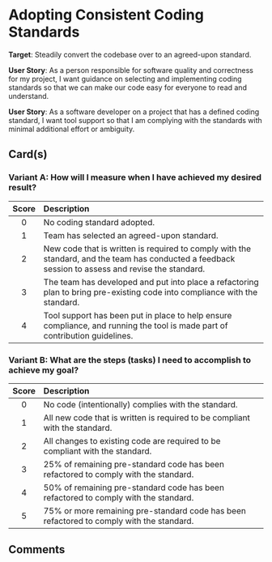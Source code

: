 # Adopting Consistent Coding Standards

**Target**: Steadily convert the codebase over to an agreed-upon standard.

**User Story**: As a person responsible for software quality and correctness for my project, I want guidance on selecting and implementing coding standards so that we can make our code easy for everyone to read and understand.

**User Story**: As a software developer on a project that has a defined coding standard, I want tool support so that I am complying with the standards with minimal additional effort or ambiguity.

## Card(s)

### Variant A: How will I measure when I have achieved my desired result?
| Score         | Description |
| :-------------: | :------------- |
| 0 | No coding standard adopted. |
| 1 | Team has selected an agreed-upon standard.      |
| 2 | New code that is written is required to comply with the standard, and the team has conducted a feedback session to assess and revise the standard.      |
| 3 | The team has developed and put into place a refactoring plan to bring pre-existing code into compliance with the standard.      |
| 4 | Tool support has been put in place to help ensure compliance, and running the tool is made part of contribution guidelines.     |

### Variant B: What are the steps (tasks) I need to accomplish to achieve my goal?
| Score         | Description |
| :-------------: | :------------- |
| 0 | No code (intentionally) complies with the standard. |
| 1 | All new code that is written is required to be compliant with the standard.      |
| 2 | All changes to existing code are required to be compliant with the standard.      |
| 3 | 25% of remaining pre-standard code has been refactored to comply with the standard.      |
| 4 | 50% of remaining pre-standard code has been refactored to comply with the standard.     |
| 5 | 75% or more remaining pre-standard code has been refactored to comply with the standard. |

## Comments

